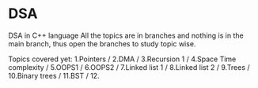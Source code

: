# DSA
DSA in C++ language
All the topics are in branches and nothing is in the main branch, thus open the branches to study topic wise.

Topics covered yet:
1.Pointers /
2.DMA /
3.Recursion 1 /
4.Space Time complexity /
5.OOPS1 /
6.OOPS2 /
7.Linked list 1 /
8.Linked list 2 /
9.Trees /
10.Binary trees /
11.BST /
12.
